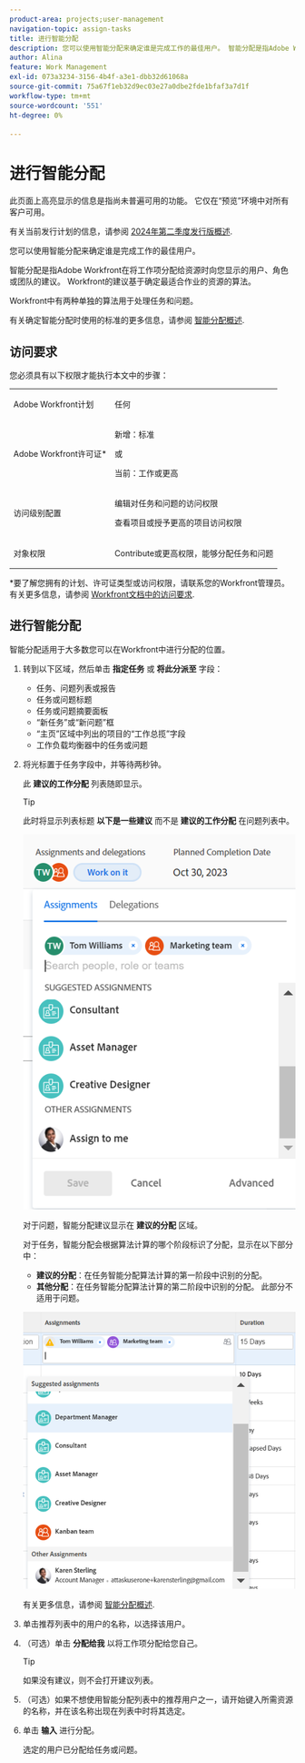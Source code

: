 ```yaml
---
product-area: projects;user-management
navigation-topic: assign-tasks
title: 进行智能分配
description: 您可以使用智能分配来确定谁是完成工作的最佳用户。 智能分配是指Adobe Workfront在您根据确定最适合工作的资源的算法将工作项分配给资源时向您提供的用户、角色或团队建议。 有关智能分配的信息，请参阅智能分配概述。
author: Alina
feature: Work Management
exl-id: 073a3234-3156-4b4f-a3e1-dbb32d61068a
source-git-commit: 75a67f1eb32d9ec03e27a0dbe2fde1bfaf3a7d1f
workflow-type: tm+mt
source-wordcount: '551'
ht-degree: 0%

---
```


# 进行智能分配

<!--Audited: 02/2024-->

<span class="preview">此页面上高亮显示的信息是指尚未普遍可用的功能。 它仅在“预览”环境中对所有客户可用。</span>

<span class="preview">有关当前发行计划的信息，请参阅 [2024年第二季度发行版概述](/help/quicksilver/product-announcements/product-releases/24-q2-release-activity/24-q2-release-overview.md).</span>

您可以使用智能分配来确定谁是完成工作的最佳用户。

智能分配是指Adobe Workfront在将工作项分配给资源时向您显示的用户、角色或团队的建议。 Workfront的建议基于确定最适合作业的资源的算法。

<span class="preview">Workfront中有两种单独的算法用于处理任务和问题。 </span>

有关确定智能分配时使用的标准的更多信息，请参阅 [智能分配概述](../../../manage-work/tasks/assign-tasks/smart-assignments.md).

## 访问要求

您必须具有以下权限才能执行本文中的步骤：

<table style="table-layout:auto"> 
 <col> 
 <col> 
 <tbody> 
  <tr> 
   <td role="rowheader">Adobe Workfront计划</td> 
   <td> <p>任何</p> </td> 
  </tr> 
  <tr> 
   <td role="rowheader">Adobe Workfront许可证*</td> 
   <td> <p>新增：标准</p>
      或
      <p>当前：工作或更高</p> </td> 
  </tr> 
  <tr> 
   <td role="rowheader">访问级别配置</td> 
   <td> <p>编辑对任务和问题的访问权限</p> <p>查看项目或授予更高的项目访问权限</p>  </td> 
  </tr> 
  <tr> 
   <td role="rowheader">对象权限</td> 
   <td> <p>Contribute或更高权限，能够分配任务和问题</p> </td> 
  </tr> 
 </tbody> 
</table>

*要了解您拥有的计划、许可证类型或访问权限，请联系您的Workfront管理员。 有关更多信息，请参阅 [Workfront文档中的访问要求](/help/quicksilver/administration-and-setup/add-users/access-levels-and-object-permissions/access-level-requirements-in-documentation.md).

## 进行智能分配

智能分配适用于大多数您可以在Workfront中进行分配的位置。

1. 转到以下区域，然后单击 **指定任务** 或 **将此分派至** 字段：

   * 任务、问题列表或报告
   * 任务或问题标题
   * 任务或问题摘要面板
   * <span class="preview">“新任务”或“新问题”框</span>
   * “主页”区域中列出的项目的“工作总揽”字段
   * 工作负载均衡器中的任务或问题

1. 将光标置于任务字段中，并等待两秒钟。

   <span class="preview">此 **建议的工作分配** 列表随即显示。</span> <!--check the casing for "assignments" should be lower case in task lists??-->

   >[!TIP]
   >
   >   此时将显示列表标题 **以下是一些建议** 而不是 **建议的工作分配** 在问题列表中。

   ![](assets/smart-assignments-task-header-nwe-350x302.png)

   对于问题，智能分配建议显示在 **建议的分配** 区域。

   对于任务，智能分配会根据算法计算的哪个阶段标识了分配，显示在以下部分中：

   * **建议的分配**：在任务智能分配算法计算的第一阶段中识别的分配。
   * <span class="preview">**其他分配**：在任务智能分配算法计算的第二阶段中识别的分配。 此部分不适用于问题。 </span> <!--replace this with the new UI: "Other assignments"-->

   ![](assets/smart-assignments-task-list.png)

   有关更多信息，请参阅 [智能分配概述](../../../manage-work/tasks/assign-tasks/smart-assignments.md).

1. 单击推荐列表中的用户的名称，以选择该用户。

1. （可选）单击 **分配给我** 以将工作项分配给您自己。

   >[!TIP]
   >
   >如果没有建议，则不会打开建议列表。

1. （可选）如果不想使用智能分配列表中的推荐用户之一，请开始键入所需资源的名称，并在该名称出现在列表中时将其选定。
1. 单击 **输入** 进行分配。

   选定的用户已分配给任务或问题。
